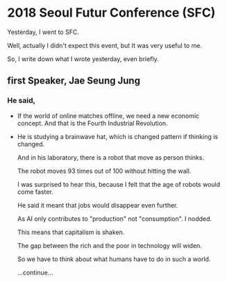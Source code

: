 ﻿# 2018 Seoul Futur Conference (SFC)



Yesterday, I went to SFC.

Well, actually I didn't expect this event, but It was very useful to me.

So, I write down what I wrote yesterday, even briefly.



## first Speaker, Jae Seung Jung

### He said,

* If the world of online matches offline, we need a new economic concept.
  And that is the Fourth Industrial Revolution.

* He is studying a brainwave hat, which is changed pattern if thinking is changed.

  And in his laboratory, there is a robot that move as person thinks.

  The robot moves 93 times out of 100 without hitting the wall.
  
  I was surprised to hear this, because I felt that the age of robots would come faster.
  
  He said it meant that jobs would disappear even further.

  As AI only contributes to "production" not "consumption". I nodded.

  This means that capitalism is shaken.

  The gap between the rich and the poor in technology will widen.
  
  So we have to think about what humans have to do in such a world.



  ...continue...
